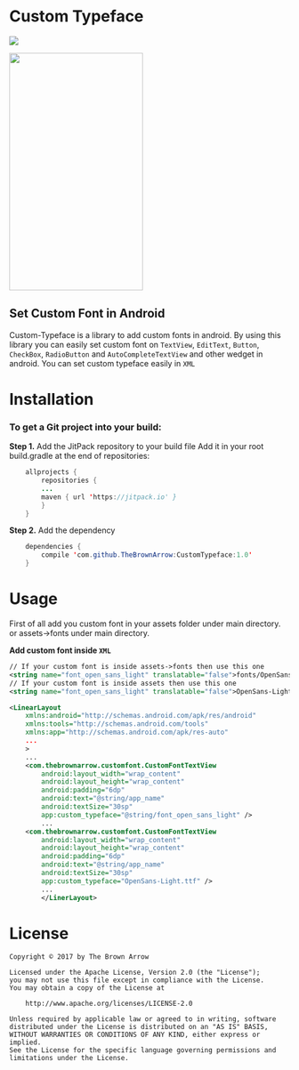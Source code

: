 # Custom Typeface

[![](https://jitpack.io/v/TheBrownArrow/CustomTypeface.svg)](https://jitpack.io/#TheBrownArrow/CustomTypeface)

<img src="https://github.com/thebrownarrow/CustomTypeface/blob/master/screenshot.png" alt text="Screenshot" width="240" height="427" />


## Set Custom Font in Android

Custom-Typeface is a library to add custom fonts in android. By using this library you can easily set custom font on `TextView`, `EditText`, `Button`, `CheckBox`, `RadioButton` and `AutoCompleteTextView` and other wedget in android.
You can set custom typeface easily in `XML`


# Installation

### To get a Git project into your build:

**Step 1.** Add the JitPack repository to your build file
Add it in your root build.gradle at the end of repositories:
```java
    allprojects {
        repositories {
        ...
        maven { url 'https://jitpack.io' }
        }
    }
```
**Step 2.** Add the dependency
```java
    dependencies {
        compile 'com.github.TheBrownArrow:CustomTypeface:1.0'
    }
```


# Usage

First of all add you custom font in your assets folder under main directory. or assets->fonts under main directory.

**Add custom font inside `XML`**
```xml
// If your custom font is inside assets->fonts then use this one
<string name="font_open_sans_light" translatable="false">fonts/OpenSans-Light.ttf</string>
// If your custom font is inside assets then use this one
<string name="font_open_sans_light" translatable="false">OpenSans-Light.ttf</string>

<LinearLayout
    xmlns:android="http://schemas.android.com/apk/res/android"
    xmlns:tools="http://schemas.android.com/tools"
    xmlns:app="http://schemas.android.com/apk/res-auto"
    ...
    >
    ...
    <com.thebrownarrow.customfont.CustomFontTextView
        android:layout_width="wrap_content"
        android:layout_height="wrap_content"
        android:padding="6dp"
        android:text="@string/app_name"
        android:textSize="30sp"
        app:custom_typeface="@string/font_open_sans_light" />
        ...
    <com.thebrownarrow.customfont.CustomFontTextView
        android:layout_width="wrap_content"
        android:layout_height="wrap_content"
        android:padding="6dp"
        android:text="@string/app_name"
        android:textSize="30sp"
        app:custom_typeface="OpenSans-Light.ttf" />
        ...
        </LinerLayout>
  ```


# License

```
Copyright © 2017 by The Brown Arrow

Licensed under the Apache License, Version 2.0 (the "License");
you may not use this file except in compliance with the License.
You may obtain a copy of the License at

    http://www.apache.org/licenses/LICENSE-2.0

Unless required by applicable law or agreed to in writing, software
distributed under the License is distributed on an "AS IS" BASIS,
WITHOUT WARRANTIES OR CONDITIONS OF ANY KIND, either express or implied.
See the License for the specific language governing permissions and
limitations under the License.
```
